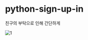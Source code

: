 # python-sign-up-in
친구의 부탁으로 인해 간단하게 
 
 
![1](https://user-images.githubusercontent.com/46562466/181696990-d3951151-433f-4d45-ba01-b2e5204bc619.gif)

